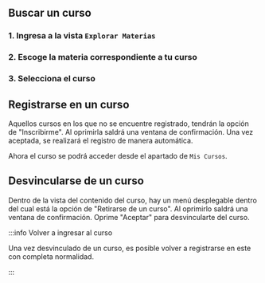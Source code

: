 ## Buscar un curso

### 1. Ingresa a la vista `Explorar Materias`



### 2. Escoge la materia correspondiente a tu curso


### 3. Selecciona el curso



## Registrarse en un curso

Aquellos cursos en los que no se encuentre registrado, tendrán la opción de "Inscribirme". Al oprimirla saldrá una ventana de confirmación. Una vez aceptada, se realizará el registro de manera automática.



Ahora el curso se podrá acceder desde el apartado de `Mis Cursos`.



## Desvincularse de un curso

Dentro de la vista del contenido del curso, hay un menú desplegable dentro del cual está la opción de "Retirarse de un curso". Al oprimirlo saldrá una ventana de confirmación. Oprime "Aceptar" para desvincularte del curso.

:::info Volver a ingresar al curso

Una vez desvinculado de un curso, es posible volver a registrarse en este con completa normalidad.

:::





